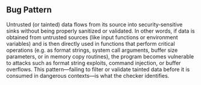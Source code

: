 ## Bug Pattern

Untrusted (or tainted) data flows from its source into security‐sensitive sinks without being properly sanitized or validated. In other words, if data is obtained from untrusted sources (like input functions or environment variables) and is then directly used in functions that perform critical operations (e.g. as format strings, system call arguments, buffer size parameters, or in memory copy routines), the program becomes vulnerable to attacks such as format string exploits, command injection, or buffer overflows. This pattern—failing to filter or validate tainted data before it is consumed in dangerous contexts—is what the checker identifies.